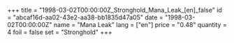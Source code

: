 +++
title = "1998-03-02T00:00:00Z_Stronghold_Mana_Leak_[en]_false"
id = "abcaf16d-aa02-43e2-aa38-bb1835d47a05"
date = "1998-03-02T00:00:00Z"
name = "Mana Leak"
lang = ["en"]
price = "0.48"
quantity = 4
foil = false
set = "Stronghold"
+++
